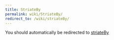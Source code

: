 ```yaml
---
title: StriateBy
permalink: wiki/StriateBy/
redirect_to: /wiki/striateBy/
---
```


You should automatically be redirected to [striateBy](/wiki/striateBy/)
